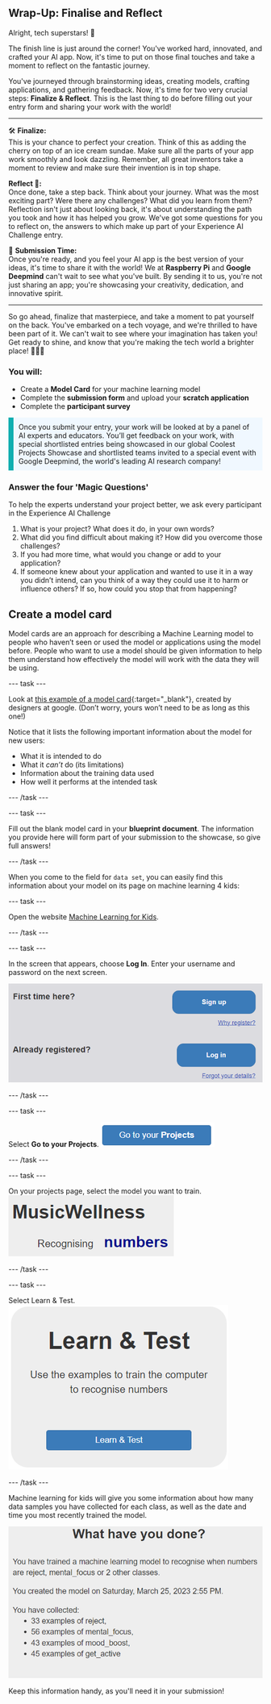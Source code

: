 ## Wrap-Up: Finalise and Reflect

Alright, tech superstars! 🌟

The finish line is just around the corner! You've worked hard, innovated, and crafted your AI app. Now, it's time to put on those final touches and take a moment to reflect on the fantastic journey.

You've journeyed through brainstorming ideas, creating models, crafting applications, and gathering feedback. Now, it's time for two very crucial steps: **Finalize & Reflect**. This is the last thing to do before filling out your entry form and sharing your work with the world!

---

🛠️ **Finalize:**  
This is your chance to perfect your creation. Think of this as adding the cherry on top of an ice cream sundae. Make sure all the parts of your app work smoothly and look dazzling. Remember, all great inventors take a moment to review and make sure their invention is in top shape.

**Reflect 🤔:**  
Once done, take a step back. Think about your journey. What was the most exciting part? Were there any challenges? What did you learn from them? Reflection isn't just about looking back, it's about understanding the path you took and how it has helped you grow. We've got some questions for you to reflect on, the answers to which make up part of your Experience AI Challenge entry.

🚀 **Submission Time:**  
Once you're ready, and you feel your AI app is the best version of your ideas, it's time to share it with the world! We at **Raspberry Pi** and **Google Deepmind** can't wait to see what you've built. By sending it to us, you're not just sharing an app; you're showcasing your creativity, dedication, and innovative spirit.

---

So go ahead, finalize that masterpiece, and take a moment to pat yourself on the back. You've embarked on a tech voyage, and we're thrilled to have been part of it. We can't wait to see where your imagination has taken you! Get ready to shine, and know that you're making the tech world a brighter place! 🚀🎉🥳

### You will:
+ Create a **Model Card** for your machine learning model
+ Complete the **submission form** and upload your **scratch application**
+ Complete the **participant survey**


<p style='border-left: solid; border-width:10px; border-color: #0faeb0; background-color: aliceblue; padding: 10px;'>
Once you submit your entry, your work will be looked at by a panel of AI experts and educators. You’ll get feedback on your work, with special shortlisted entries being showcased in our global Coolest Projects Showcase and shortlisted teams invited to a special event with Google Deepmind, the world's leading AI research company!
</p>

### Answer the four 'Magic Questions'
To help the experts understand your project better, we ask every participant in the Experience AI Challenge

1. What is your project? What does it do, in your own words? 
2. What did you find difficult about making it? How did you overcome those challenges?
3. If you had more time, what would you change or add to your application?
4. If someone knew about your application and wanted to use it in a way you didn’t intend, can you think of a way they could use it to harm or influence others? If so, how could you stop that from happening?

## Create a model card
Model cards are an approach for describing a Machine Learning model to people who haven’t seen or used the model or applications using the model before. People who want to use a model should be given information to help them understand how effectively the model will work with the data they will be using.

--- task ---

Look at [this example of a model card](https://modelcards.withgoogle.com/face-detection){:target="_blank"}, created by designers at google. (Don’t worry, yours won’t need to be as long as this one!)

Notice that it lists the following important information about the model for new users: 
+ What it is intended to do 
+ What it *can’t* do (its limitations)
+ Information about the training data used
+ How well it performs at the intended task

--- /task ---

--- task ---

Fill out the blank model card in your **blueprint document**. The information you provide here will form part of your submission to the showcase, so give full answers!

--- /task ---

When you come to the field for `data set`, you can easily find this information about your model on its page on machine learning 4 kids:

--- task ---

Open the website [Machine Learning for Kids](https://machinelearningforkids.co.uk/#!/login).

--- /task ---

--- task ---

In the screen that appears, choose **Log In**. Enter your username and password on the next screen.

![A picture of the blue log in button](images/singup_login.png)

--- /task ---

--- task ---

Select **Go to your Projects**.
![Image of the blue go to your projects button on machine learning for kids](images/go2projects.png)

--- /task ---

--- task ---

On your projects page, select the model you want to train.
![](images/model_name.png)

--- /task ---

--- task ---

Select Learn & Test.
![](images/learn_test.png)

--- /task ---

 Machine learning for kids will give you some information about how many data samples you have collected for each class, as well as the date and time you most recently trained the model.

![](images/trained_model.png)

Keep this information handy, as you'll need it in your submission!


